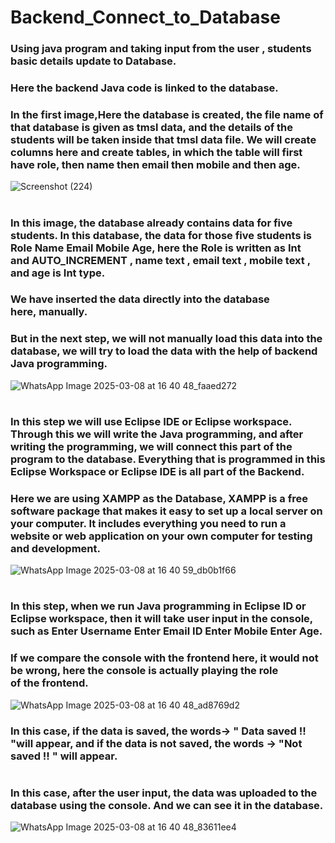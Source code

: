 # Backend_Connect_to_Database
### Using java program and taking input from the user , students basic details update to Database.
### Here the backend Java code is linked to the database.
### In the first image,Here the database is created, the file name of that database is given as tmsl data, and the details of the students will be taken inside that tmsl data file. We will create columns here and create tables, in which the table will first have role, then name then email then mobile and then age.

![Screenshot (224)](https://github.com/user-attachments/assets/48ec32eb-eb95-446c-a6bf-eaeac2d77b10)
#
#
###  In this image, the database already contains data for five students. In this database, the data for those five students is Role Name Email Mobile Age, here the Role is written as Int and AUTO_INCREMENT , name text , email text , mobile text , and age is Int type.
### We have inserted the data directly into the database here, manually.
### But in the next step, we will not manually load this data into the database, we will try to load the data with the help of backend Java programming.

![WhatsApp Image 2025-03-08 at 16 40 48_faaed272](https://github.com/user-attachments/assets/4e4a9f15-dfc5-45f3-aa41-0973c65cf256)
#
#
### In this step we will use Eclipse IDE or Eclipse workspace. Through this we will write the Java programming, and after writing the programming, we will connect this part of the program to the database. Everything that is programmed in this Eclipse Workspace or Eclipse IDE is all part of the Backend.
### Here we are using XAMPP as the Database, XAMPP is a free software package that makes it easy to set up a local server on your computer. It includes everything you need to run a website or web application on your own computer for testing and development.

![WhatsApp Image 2025-03-08 at 16 40 59_db0b1f66](https://github.com/user-attachments/assets/07e6db7f-2834-4d3f-adb3-584667aa0484)

# 
#
### In this step, when we run Java programming in Eclipse ID or Eclipse workspace, then it will take user input in the console, such as Enter Username Enter Email ID Enter Mobile Enter Age.
### If we compare the console with the frontend here, it would not be wrong, here the console is actually playing the role of the frontend.


![WhatsApp Image 2025-03-08 at 16 40 48_ad8769d2](https://github.com/user-attachments/assets/8210992e-46bd-49ac-adb3-f0cf1b67a422)
### In this case, if the data is saved, the words-> " Data saved !! "will appear, and if the data is not saved, the words -> "Not saved !! " will appear.
#
#
### In this case, after the user input, the data was uploaded to the database using the console. And we can see it in the database.


![WhatsApp Image 2025-03-08 at 16 40 48_83611ee4](https://github.com/user-attachments/assets/eaf56122-99eb-4dd5-8cfa-e5bf503cb20c)
